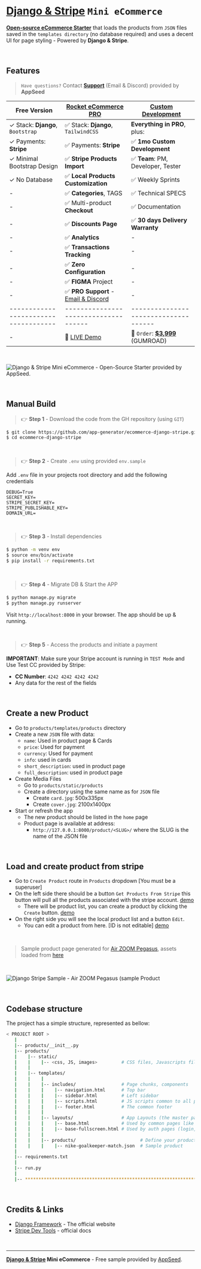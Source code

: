 # [Django & Stripe](https://blog.appseed.us/django-stripe-mini-ecommerce/) `Mini eCommerce`

**[Open-source eCommerce Starter](https://github.com/app-generator/rocket-ecommerce)** that loads the products from `JSON` files saved in the `templates directory` (no database required) and uses a decent UI for page styling - Powered by **Django & Stripe**.

<br />

## Features

> `Have questions?` Contact **[Support](https://appseed.us/support/)** (Email & Discord) provided by **AppSeed**

| Free Version                          | [Rocket eCommerce PRO](https://appseed.us/product/rocket-ecommerce/django/) | [Custom Development](https://appseed.us/custom-development/) |  
| --------------------------------------| --------------------------------------| --------------------------------------|
| ✓ Stack: **Django**, `Bootstrap`      | ✅ Stack: **Django**, `TailwindCSS`              | **Everything in PRO**, plus:         |
| ✓ Payments: **Stripe**                | ✅ Payments: **Stripe**                          | ✅ **1mo Custom Development**       | 
| ✓ Minimal Bootstrap Design            | ✅ **Stripe Products Import**                    | ✅ **Team**: PM, Developer, Tester  |
| ✓ No Database                         | ✅ **Local Products Customization**              | ✅ Weekly Sprints                   |
| -                                     | ✅ **Categories**, TAGS                          | ✅ Technical SPECS                  |
| -                                     | ✅ Multi-product **Checkout**                    | ✅ Documentation                    |
| -                                     | ✅ **Discounts Page**                            | ✅ **30 days Delivery Warranty**    |
| -                                     | ✅ **Analytics**                                 | -                                    |
| -                                     | ✅ **Transactions Tracking**                     |  -                                   |
| -                                     | ✅ **Zero Configuration**                        |  -                                   |
| -                                     | ✅ **FIGMA** Project                             |  -                                   |
| -                                     | ✅ **PRO Support** - [Email & Discord](https://appseed.us/support/) |  -                |
| ------------------------------------  | ------------------------------------              | ------------------------------------|
| -                                     | 🚀 [LIVE Demo](https://rocket-ecommerce.onrender.com/) | 🛒 `Order`: **[$3,999](https://appseed.gumroad.com/l/rocket-package)** (GUMROAD) |  

<br />

![Django & Stripe Mini eCommerce - Open-Source Starter provided by AppSeed.](https://user-images.githubusercontent.com/51070104/196479738-be20d203-df44-47ce-a124-d3ed426ef622.jpg)

<br />

## Manual Build

> 👉 **Step 1** - Download the code from the GH repository (using `GIT`) 

```bash
$ git clone https://github.com/app-generator/ecommerce-django-stripe.git
$ cd ecommerce-django-stripe
```

<br />

> 👉 **Step 2** - Create `.env` using provided `env.sample`

 Add `.env` file in your projects root directory and add the following credentials

```
DEBUG=True
SECRET_KEY=
STRIPE_SECRET_KEY=
STRIPE_PUBLISHABLE_KEY=
DOMAIN_URL=
```

<br />

> 👉 **Step 3** - Install dependencies

```bash
$ python -m venv env
$ source env/bin/activate
$ pip install -r requirements.txt
```

<br /> 

> 👉 **Step 4** - Migrate DB & Start the APP

```bash
$ python manage.py migrate
$ python manage.py runserver
```

Visit `http://localhost:8000` in your browser. The app should be up & running.

<br />

> 👉 **Step 5** - Access the products and initiate a payment

**IMPORTANT**: Make sure your Stripe account is running in `TEST Mode` and Use Test CC provided by Stripe:

- **CC Number**: `4242 4242 4242 4242`
- Any data for the rest of the fields  

<br />

## Create a new Product

- Go to `products/templates/products` directory
- Create a new `JSON` file with data:
  - `name`: Used in product page & Cards
  - `price`: Used for payment
  - `currency`: Used for payment
  - `info`: used in cards 
  - `short_description`: used in product page
  - `full_description`: used in product page
- Create Media Files
  - Go to `products/static/products` 
  - Create a directory using the same name as for `JSON` file
    - Create `card.jpg`: 500x335px
    - Create `cover.jpg`: 2100x1400px
- Start or refresh the app
  - The new product should be listed in the `home` page
  - Product page is available at address:
    - `http://127.0.0.1:8000/product/<SLUG>/` where the SLUG is the name of the JSON file 


<br />

## Load and create product from stripe


- Go to `Create Product` route in `Products` dropdown [You must be a superuser] 
- On the left side there should be a button `Get Products From Stripe` this button will pull all the products associated with the stripe account. [demo](./products/static/products/demo/load-stripe-product.png)
  - There will be product list, you can create a product by clicking the `Create` button. [demo](./products/static/products/demo/create-product.png)
- On the right side you will see the local product list and a button `Edit`.
  - You can edit a product from here. [ID is not editable] [demo](./products/static/products/demo/edit-product.png)
  
<br />

> Sample product page generated for [Air ZOOM Pegasus](./products/templates/products/product-air-zoom-pegasus.json), assets loaded from [here](./products/static/products/product-air-zoom-pegasus)

<br />

![Django Stripe Sample - Air ZOOM Pegasus (sample Product](https://user-images.githubusercontent.com/51070104/152586940-2f3b31fb-f067-487a-98ca-26d9e1936514.png)

<br />

## Codebase structure

The project has a simple structure, represented as bellow:

```bash
< PROJECT ROOT >
   |
   |-- products/__init__.py
   |-- products/
   |    |-- static/
   |    |    |-- <css, JS, images>         # CSS files, Javascripts files
   |    |
   |    |-- templates/
   |    |    |
   |    |    |-- includes/                 # Page chunks, components
   |    |    |    |-- navigation.html      # Top bar
   |    |    |    |-- sidebar.html         # Left sidebar
   |    |    |    |-- scripts.html         # JS scripts common to all pages
   |    |    |    |-- footer.html          # The common footer
   |    |    |
   |    |    |-- layouts/                  # App Layouts (the master pages)
   |    |    |    |-- base.html            # Used by common pages like index, UI
   |    |    |    |-- base-fullscreen.html # Used by auth pages (login, register)
   |    |    |
   |    |    |-- products/                        # Define your products here
   |    |    |    |-- nike-goalkeeper-match.json  # Sample product
   |
   |-- requirements.txt
   |
   |-- run.py
   |
   |-- ************************************************************************
```

<br />

## Credits & Links

- [Django Framework](https://www.djangoproject.com/) - The official website
- [Stripe Dev Tools](https://stripe.com/docs/development) - official docs

<br />

---
**[Django & Stripe](https://blog.appseed.us/django-stripe-mini-ecommerce/) Mini eCommerce** - Free sample provided by [AppSeed](https://appseed.us).

